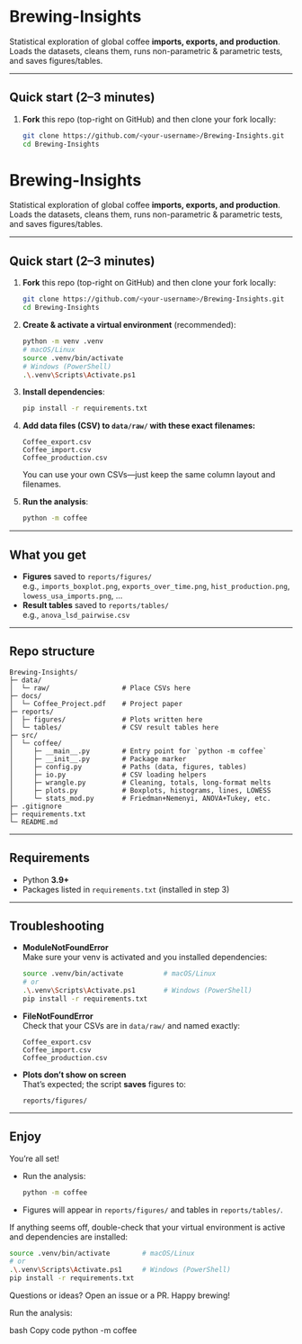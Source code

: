 # Brewing-Insights

Statistical exploration of global coffee **imports, exports, and production**.  
Loads the datasets, cleans them, runs non-parametric & parametric tests, and saves figures/tables.

---

## Quick start (2–3 minutes)

1. **Fork** this repo (top-right on GitHub) and then clone your fork locally:
   ```bash
   git clone https://github.com/<your-username>/Brewing-Insights.git
   cd Brewing-Insights


# Brewing-Insights

Statistical exploration of global coffee **imports, exports, and production**.  
Loads the datasets, cleans them, runs non-parametric & parametric tests, and saves figures/tables.

---

## Quick start (2–3 minutes)

1. **Fork** this repo (top-right on GitHub) and then clone your fork locally:
   ```bash
   git clone https://github.com/<your-username>/Brewing-Insights.git
   cd Brewing-Insights
   ```

2. **Create & activate a virtual environment** (recommended):
   ```bash
   python -m venv .venv
   # macOS/Linux
   source .venv/bin/activate
   # Windows (PowerShell)
   .\.venv\Scripts\Activate.ps1
   ```

3. **Install dependencies**:
   ```bash
   pip install -r requirements.txt
   ```

4. **Add data files (CSV) to `data/raw/` with these exact filenames:**
   ```text
   Coffee_export.csv
   Coffee_import.csv
   Coffee_production.csv
   ```
   You can use your own CSVs—just keep the same column layout and filenames.

5. **Run the analysis**:
   ```bash
   python -m coffee
   ```

---

## What you get

- **Figures** saved to `reports/figures/`  
  e.g., `imports_boxplot.png`, `exports_over_time.png`, `hist_production.png`, `lowess_usa_imports.png`, …
- **Result tables** saved to `reports/tables/`  
  e.g., `anova_lsd_pairwise.csv`

---

## Repo structure

```text
Brewing-Insights/
├─ data/
│  └─ raw/                  # Place CSVs here
├─ docs/
│  └─ Coffee_Project.pdf    # Project paper
├─ reports/
│  ├─ figures/              # Plots written here
│  └─ tables/               # CSV result tables here
├─ src/
│  └─ coffee/
│     ├─ __main__.py        # Entry point for `python -m coffee`
│     ├─ __init__.py        # Package marker
│     ├─ config.py          # Paths (data, figures, tables)
│     ├─ io.py              # CSV loading helpers
│     ├─ wrangle.py         # Cleaning, totals, long-format melts
│     ├─ plots.py           # Boxplots, histograms, lines, LOWESS
│     └─ stats_mod.py       # Friedman+Nemenyi, ANOVA+Tukey, etc.
├─ .gitignore
├─ requirements.txt
└─ README.md
```

---

## Requirements

- Python **3.9+**
- Packages listed in `requirements.txt` (installed in step 3)

---

## Troubleshooting

- **ModuleNotFoundError**  
  Make sure your venv is activated and you installed dependencies:
  ```bash
  source .venv/bin/activate          # macOS/Linux
  # or
  .\.venv\Scripts\Activate.ps1       # Windows (PowerShell)
  pip install -r requirements.txt
  ```

- **FileNotFoundError**  
  Check that your CSVs are in `data/raw/` and named exactly:
  ```text
  Coffee_export.csv
  Coffee_import.csv
  Coffee_production.csv
  ```

- **Plots don’t show on screen**  
  That’s expected; the script **saves** figures to:
  ```text
  reports/figures/
  ```

---

## Enjoy 

You’re all set!

- Run the analysis:  
  ```bash
  python -m coffee
  ```
- Figures will appear in `reports/figures/` and tables in `reports/tables/`.

If anything seems off, double-check that your virtual environment is active and dependencies are installed:
```bash
source .venv/bin/activate        # macOS/Linux
# or
.\.venv\Scripts\Activate.ps1     # Windows (PowerShell)
pip install -r requirements.txt
```

Questions or ideas? Open an issue or a PR. Happy brewing!


Run the analysis:

bash
Copy code
python -m coffee
